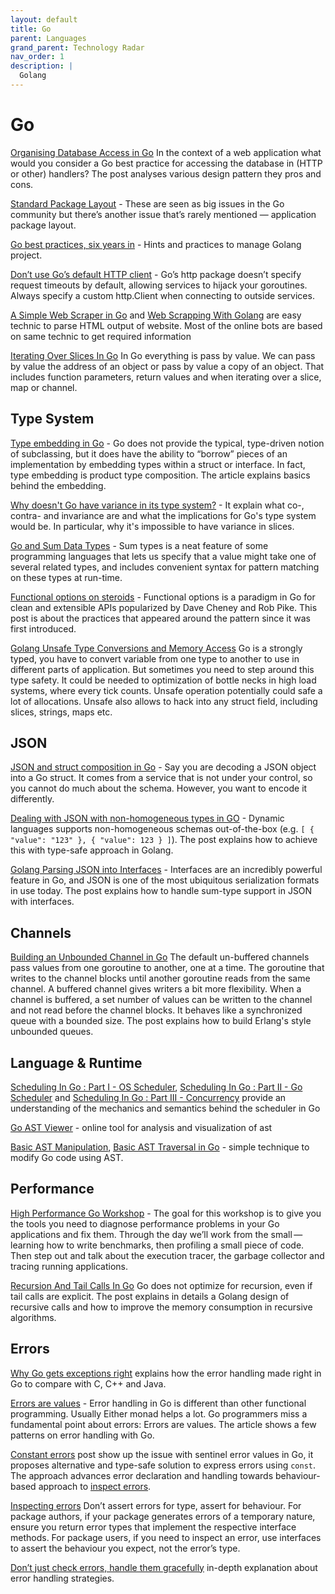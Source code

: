 ```yaml
---
layout: default
title: Go
parent: Languages
grand_parent: Technology Radar
nav_order: 1
description: |
  Golang
---
```


# Go

[Organising Database Access in Go](https://www.alexedwards.net/blog/organising-database-access) In the context of a web application what would you consider a Go best practice for accessing the database in (HTTP or other) handlers? The post analyses various design pattern they pros and cons.

[Standard Package Layout](https://medium.com/@benbjohnson/standard-package-layout-7cdbc8391fc1) - These are seen as big issues in the Go community but there’s another issue that’s rarely mentioned — application package layout.

[Go best practices, six years in](https://peter.bourgon.org/go-best-practices-2016/) - Hints and practices to manage Golang project.

[Don’t use Go’s default HTTP client](https://medium.com/@nate510/don-t-use-go-s-default-http-client-4804cb19f779) - Go’s http package doesn’t specify request timeouts by default, allowing services to hijack your goroutines. Always specify a custom http.Client when connecting to outside services.

[A Simple Web Scraper in Go](https://schier.co/blog/a-simple-web-scraper-in-go) and [Web Scrapping With Golang](https://ednsquare.com/story/web-scrapping-with-golang-------yvPXsw) are easy technic to parse HTML output of website. Most of the online bots are based on same technic to get required information

[Iterating Over Slices In Go](https://www.ardanlabs.com/blog/2013/09/iterating-over-slices-in-go.html) In Go everything is pass by value. We can pass by value the address of an object or pass by value a copy of an object. That includes function parameters, return values and when iterating over a slice, map or channel. 


## Type System

[Type embedding in Go](https://travix.io/type-embedding-in-go-ba40dd4264df) - Go does not provide the typical, type-driven notion of subclassing, but it does have the ability to “borrow” pieces of an implementation by embedding types within a struct or interface. In fact, type embedding is product type composition. The article explains basics behind the embedding.

[Why doesn't Go have variance in its type system?](https://blog.merovius.de/2018/06/03/why-doesnt-go-have-variance-in.html) - It explain what co-, contra- and invariance are and what the implications for Go's type system would be. In particular, why it's impossible to have variance in slices.

[Go and Sum Data Types](https://eli.thegreenplace.net/2018/go-and-algebraic-data-types/) - Sum types is a neat feature of some programming languages that lets us specify that a value might take one of several related types, and includes convenient syntax for pattern matching on these types at run-time.

[Functional options on steroids](https://sagikazarmark.hu/blog/functional-options-on-steroids/) - Functional options is a paradigm in Go for clean and extensible APIs popularized by Dave Cheney and Rob Pike. This post is about the practices that appeared around the pattern since it was first introduced.

[Golang Unsafe Type Conversions and Memory Access](https://hackernoon.com/golang-unsafe-type-conversions-and-memory-access-odz3yrl) Go is a strongly typed, you have to convert variable from one type to another to use in different parts of application. But sometimes you need to step around this type safety. It could be needed to optimization of bottle necks in high load systems, where every tick counts. Unsafe operation potentially could safe a lot of allocations. Unsafe also allows to hack into any struct field, including slices, strings, maps etc.


## JSON

[JSON and struct composition in Go](https://attilaolah.eu/2014/09/10/json-and-struct-composition-in-go/) - Say you are decoding a JSON object into a Go struct. It comes from a service that is not under your control, so you cannot do much about the schema. However, you want to encode it differently.

[Dealing with JSON with non-homogeneous types in GO](https://engineering.bitnami.com/articles/dealing-with-json-with-non-homogeneous-types-in-go.html) - Dynamic languages supports non-homogeneous schemas out-of-the-box (e.g. `[ { "value": "123" }, { "value": 123 } ]`). The post explains how to achieve this with type-safe approach in Golang.

[Golang Parsing JSON into Interfaces](https://endophage.com/post/golang-parse-to-interface/) - Interfaces are an incredibly powerful feature in Go, and JSON is one of the most ubiquitous serialization formats in use today. The post explains how to handle sum-type support in JSON with interfaces.


## Channels

[Building an Unbounded Channel in Go](https://medium.com/capital-one-tech/building-an-unbounded-channel-in-go-789e175cd2cd) 
The default un-buffered channels pass values from one goroutine to another, one at a time. The goroutine that writes to the channel blocks until another goroutine reads from the same channel. A buffered channel gives writers a bit more flexibility. When a channel is buffered, a set number of values can be written to the channel and not read before the channel blocks. It behaves like a synchronized queue with a bounded size. The post explains how to build Erlang's style unbounded queues.


## Language & Runtime

[Scheduling In Go : Part I - OS Scheduler](https://www.ardanlabs.com/blog/2018/08/scheduling-in-go-part1.html), [Scheduling In Go : Part II - Go Scheduler](https://www.ardanlabs.com/blog/2018/08/scheduling-in-go-part2.html) and [Scheduling In Go : Part III - Concurrency](https://www.ardanlabs.com/blog/2018/12/scheduling-in-go-part3.html) provide an understanding of the mechanics and semantics behind the scheduler in Go

[Go AST Viewer](http://goast.yuroyoro.net) - online tool for analysis and visualization of ast

[Basic AST Manipulation](https://zupzup.org/ast-manipulation-go/), [Basic AST Traversal in Go](https://zupzup.org/go-ast-traversal/) - simple technique to modify Go code using AST.

## Performance

[High Performance Go Workshop](https://dave.cheney.net/high-performance-go-workshop/dotgo-paris.html) - The goal for this workshop is to give you the tools you need to diagnose performance problems in your Go applications and fix them. Through the day we’ll work from the small — learning how to write benchmarks, then profiling a small piece of code. Then step out and talk about the execution tracer, the garbage collector and tracing running applications. 

[Recursion And Tail Calls In Go](https://www.ardanlabs.com/blog/2013/09/recursion-and-tail-calls-in-go_26.html) Go does not optimize for recursion, even if tail calls are explicit. The post explains in details a Golang design of recursive calls and how to improve the memory consumption in recursive algorithms.


## Errors

[Why Go gets exceptions right](https://dave.cheney.net/2012/01/18/why-go-gets-exceptions-right) explains how the error handling made right in Go to compare with C, C++ and Java.

[Errors are values](https://blog.golang.org/errors-are-values) - Error handling in Go is different than other functional programming. Usually Either monad helps a lot. Go programmers miss a fundamental point about errors: Errors are values. The article shows a few patterns on error handling with Go.

[Constant errors](https://dave.cheney.net/2016/04/07/constant-errors) post show up the issue with sentinel error values in Go, it proposes alternative and type-safe solution to express errors using `const`. The approach advances error declaration and handling towards behaviour-based approach to [inspect errors](https://dave.cheney.net/2014/12/24/inspecting-errors). 

[Inspecting errors](https://dave.cheney.net/2014/12/24/inspecting-errors) Don’t assert errors for type, assert for behaviour. For package authors, if your package generates errors of a temporary nature, ensure you return error types that implement the respective interface methods. For package users, if you need to inspect an error, use interfaces to assert the behaviour you expect, not the error’s type.

[Don’t just check errors, handle them gracefully](https://dave.cheney.net/2016/04/27/dont-just-check-errors-handle-them-gracefully) in-depth explanation about error handling strategies.  


